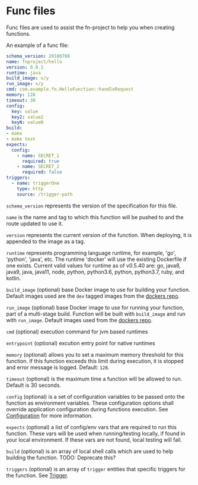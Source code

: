 # Func files

Func files are used to assist the fn-project to help you when creating functions.

An example of a func file:

```yaml
schema_version: 20180708
name: fnproject/hello
version: 0.0.1
runtime: java
build_image: x/y
run_image: x/y
cmd: com.example.fn.HelloFunction::handleRequest
memory: 128
timeout: 30
config:
  key: value
  key2: value2
  keyN: valueN
build:
- make
- make test
expects:
  config:
    - name: SECRET_1
      required: true
    - name: SECRET_2
      required: false
triggers:
  - name: triggerOne
    type: http
    source: /trigger-path
```
`schema_version` represents the version of the specification for this file.

`name` is the name and tag to which this function will be pushed to and the
route updated to use it.

`version` represents the current version of the function. When deploying, it is appended to the image as a tag.

`runtime` represents programming language runtime, for example,
'go', 'python', 'java', etc.  The runtime 'docker' will use the existing Dockerfile if one exists. Current valid values for runtime as of v0.5.40 are: go, java8, java9, java, java11, node, python, python3.6, python, python3.7, ruby, and kotlin.

`build_image` (optional) base Docker image to use for building your function. Default images used are the `dev` tagged images from the [dockers repo](https://github.com/fnproject/dockers).

`run_image` (optional) base Docker image to use for running your function, part of a multi-stage build. Function will be built with `build_image` and run with `run_image`. Default images used from the [dockers repo](https://github.com/fnproject/dockers).

`cmd` (optional) execution command for jvm based runtimes

`entrypoint` (optional) excution entry point for native runtimes

`memory` (optional) allows you to set a maximum memory threshold for this
function. If this function exceeds this limit during execution, it is stopped
and error message is logged. Default: `128`.

`timeout` (optional) is the maximum time a function will be allowed to run. Default is 30 seconds.

`config` (optional) is a set of configuration variables to be passed onto the function as environment variables.
These configuration options shall override application configuration during functions execution. See [Configuration](configs.md)
for more information.

`expects` (optional) a list of config/env vars that are required to run this function. These vars will be used when running/testing locally,
if found in your local environment. If these vars are not found, local testing will fail.

`build` (optional) is an array of local shell calls which are used to help
building the function. TODO: Deprecate this?

`triggers` (optional) is an array of `trigger` entities that specific triggers for the function. See [Trigger](triggers.md).

